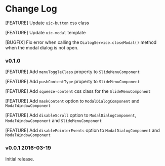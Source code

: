 # Change Log

[FEATURE] Update `uic-button` css class

[FEATURE] Update `uic-modal` template

[BUGFIX] Fix error when calling the `DialogService.closeModal()` method when the modal dialog is not open.




### v0.1.0

[FEATURE] Add `menuToggleClass` property to `SlideMenuComponent`

[FEATURE] Add `pushContentType` property to `SlideMenuComponent`

[FEATURE] Add `squeeze-content` css class for the `SlideMenuComponent`

[FEATURE] Add `maskContent` option to `ModalDialogComponent` and `ModalWindowComponent`

[FEATURE] Add `disableScroll` option to `ModalDialogComponent`, `ModalWindowComponent` and `SlideMenuComponent`

[FEATURE] Add `disablePointerEvents` option to `ModalDialogComponent` and `ModalWindowComponent`




### v0.0.1 2016-03-19

Initial release.
